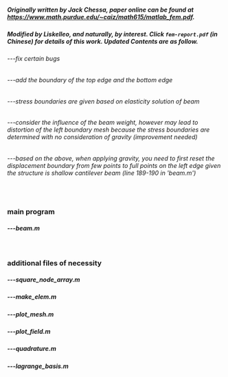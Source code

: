 ##### Originally written by Jack Chessa, paper online can be found at https://www.math.purdue.edu/~caiz/math615/matlab_fem.pdf.
##### Modified by Liskelleo, and naturally, by interest. Click `fem-report.pdf` (in Chinese) for details of this work. Updated Contents are as follow.
###### ---fix certain bugs
###### ---add the boundary of the top edge and the bottom edge
###### ---stress boundaries are given based on elasticity solution of beam
###### ---consider the influence of the beam weight, however may lead to distortion of the left boundary mesh because the stress boundaries are determined with no consideration of gravity (improvement needed)
###### ---based on the above, when applying gravity, you need to first reset the displacement boundary from few points to full points on the left edge given the structure is shallow cantilever beam (line 189-190 in 'beam.m')
<br />

### main program
##### ---beam.m
<br />

### additional files of necessity
##### ---square_node_array.m
##### ---make_elem.m
##### ---plot_mesh.m
##### ---plot_field.m
##### ---quadrature.m
##### ---lagrange_basis.m
